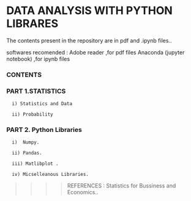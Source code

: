 #        DATA ANALYSIS WITH PYTHON LIBRARES

The contents present in the repository  are in pdf and .ipynb files.. 

softwares recomended : 
Adobe reader ,for pdf files
Anaconda (jupyter notebook)  ,for  ipynb files  



### CONTENTS
       
      
### PART 1.STATISTICS
      
      i) Statistics and Data 
      
      ii) Probability
	
### PART 2. Python Libraries
      
      i)  Numpy.
      
      ii) Pandas.
      
      iii) Matlibplot .
      
      iv) Micselleanous Libraries.
	   










>>>>REFERENCES :  Statistics for Bussiness and Economics..

